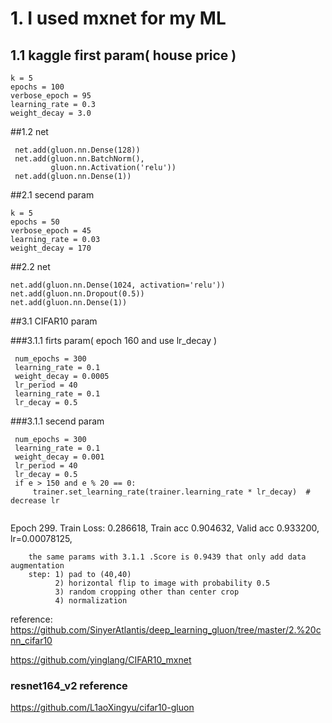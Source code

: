 # 1. I used mxnet for my ML
 
 
## 1.1 kaggle first param( house price )

    k = 5
    epochs = 100 
    verbose_epoch = 95
    learning_rate = 0.3
    weight_decay = 3.0

##1.2 net   

     net.add(gluon.nn.Dense(128))
     net.add(gluon.nn.BatchNorm(),
             gluon.nn.Activation('relu'))
     net.add(gluon.nn.Dense(1))

##2.1 secend param

    k = 5
    epochs = 50
    verbose_epoch = 45
    learning_rate = 0.03
    weight_decay = 170

##2.2 net

    net.add(gluon.nn.Dense(1024, activation='relu'))
    net.add(gluon.nn.Dropout(0.5))
    net.add(gluon.nn.Dense(1))
    
##3.1 CIFAR10 param

###3.1.1 firts param( epoch 160 and use lr_decay )
   ```
    num_epochs = 300
    learning_rate = 0.1
    weight_decay = 0.0005
    lr_period = 40
    learning_rate = 0.1
    lr_decay = 0.5
``` 
###3.1.1 secend param
   ```
    num_epochs = 300
    learning_rate = 0.1
    weight_decay = 0.001
    lr_period = 40
    lr_decay = 0.5
    if e > 150 and e % 20 == 0:
        trainer.set_learning_rate(trainer.learning_rate * lr_decay)  # decrease lr
    
``` 
Epoch 299. Train Loss: 0.286618, Train acc 0.904632, Valid acc 0.933200, lr=0.00078125,
```text
    the same params with 3.1.1 .Score is 0.9439 that only add data augmentation
    step: 1) pad to (40,40)
          2) horizontal flip to image with probability 0.5
          3) random cropping other than center crop 
          4) normalization 
```

reference:
https://github.com/SinyerAtlantis/deep_learning_gluon/tree/master/2.%20cnn_cifar10

https://github.com/yinglang/CIFAR10_mxnet

### resnet164_v2 reference
https://github.com/L1aoXingyu/cifar10-gluon
